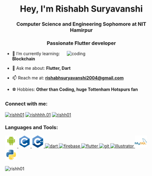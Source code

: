 <h1 align="center">Hey, I'm Rishabh Suryavanshi</h1>
<h3 align="center">Computer Science and Engineering Sophomore at NIT Hamirpur</h3>
<h3 align="center">Passionate Flutter developer</h3>

<img align="right" alt="coding" width="300" src="https://www.bing.com/th/id/OGC.87df6d60f4cc3c07968ae2127bddcc30?pid=1.7&rurl=https%3a%2f%2f64.media.tumblr.com%2f4ac57db98021ffd3a4e6717dee097802%2faa44282323a3c36a-66%2fs500x750%2f727356ce2f1c9fdf07998fcd735c32d83e30f05d.gif&ehk=fgYgRNG3duc9887LP4w4QBv225tyBi9FnSAZO0Kfo84%3d">

- 🌱 I’m currently learning: **Blockchain**

- 💬 Ask me about: **Flutter, Dart**

- 📫 Reach me at: **rishabhsuryavanshi2004@gmail.com**

- ⚽ Hobbies: **Other than Coding, huge Tottenham Hotspurs fan**

<h3 align="left">Connect with me:</h3>
<p align="left">
<a href="https://linkedin.com/in/rishh01" target="blank"><img align="center" src="https://raw.githubusercontent.com/rahuldkjain/github-profile-readme-generator/master/src/images/icons/Social/linked-in-alt.svg" alt="rishh01" height="30" width="40" /></a>
<a href="https://instagram.com/rishhhh.01" target="blank"><img align="center" src="https://raw.githubusercontent.com/rahuldkjain/github-profile-readme-generator/master/src/images/icons/Social/instagram.svg" alt="rishhhh.01" height="30" width="40" /></a>
<a href="https://www.leetcode.com/rishh01" target="blank"><img align="center" src="https://raw.githubusercontent.com/rahuldkjain/github-profile-readme-generator/master/src/images/icons/Social/leet-code.svg" alt="rishh01" height="30" width="40" /></a>
</p>

<h3 align="left">Languages and Tools:</h3>
<p align="left"> <a href="https://developer.android.com" target="_blank" rel="noreferrer"> <img src="https://raw.githubusercontent.com/devicons/devicon/master/icons/android/android-original-wordmark.svg" alt="android" width="40" height="40"/> </a> <a href="https://www.cprogramming.com/" target="_blank" rel="noreferrer"> <img src="https://raw.githubusercontent.com/devicons/devicon/master/icons/c/c-original.svg" alt="c" width="40" height="40"/> </a> <a href="https://www.w3schools.com/cpp/" target="_blank" rel="noreferrer"> <img src="https://raw.githubusercontent.com/devicons/devicon/master/icons/cplusplus/cplusplus-original.svg" alt="cplusplus" width="40" height="40"/> </a> <a href="https://dart.dev" target="_blank" rel="noreferrer"> <img src="https://www.vectorlogo.zone/logos/dartlang/dartlang-icon.svg" alt="dart" width="40" height="40"/> </a> <a href="https://firebase.google.com/" target="_blank" rel="noreferrer"> <img src="https://www.vectorlogo.zone/logos/firebase/firebase-icon.svg" alt="firebase" width="40" height="40"/> </a> <a href="https://flutter.dev" target="_blank" rel="noreferrer"> <img src="https://www.vectorlogo.zone/logos/flutterio/flutterio-icon.svg" alt="flutter" width="40" height="40"/> </a> <a href="https://git-scm.com/" target="_blank" rel="noreferrer"> <img src="https://www.vectorlogo.zone/logos/git-scm/git-scm-icon.svg" alt="git" width="40" height="40"/> </a> <a href="https://www.adobe.com/in/products/illustrator.html" target="_blank" rel="noreferrer"> <img src="https://www.vectorlogo.zone/logos/adobe_illustrator/adobe_illustrator-icon.svg" alt="illustrator" width="40" height="40"/> </a> <a href="https://www.mysql.com/" target="_blank" rel="noreferrer"> <img src="https://raw.githubusercontent.com/devicons/devicon/master/icons/mysql/mysql-original-wordmark.svg" alt="mysql" width="40" height="40"/> </a> <a href="https://www.python.org" target="_blank" rel="noreferrer"> <img src="https://raw.githubusercontent.com/devicons/devicon/master/icons/python/python-original.svg" alt="python" width="40" height="40"/> </a> </p>

<p><img align="center" src="https://github-readme-stats.vercel.app/api/top-langs?username=rishh01&show_icons=true&locale=en&layout=compact" alt="rishh01" /></p>
